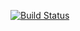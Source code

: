[![Build Status](https://travis-ci.org/catherinefxia/Project110.svg?branch=master)](https://travis-ci.org/catherinefxia/Project110)
